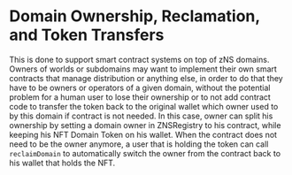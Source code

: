 # Domain Ownership, Reclamation, and Token Transfers

This is done to support smart contract systems on top of zNS domains. Owners of worlds or subdomains may want to implement their own smart contracts that manage distribution or anything else, in order to do that they have to be owners or operators of a given domain, without the potential problem for a human user to lose their ownership or to not add contract code to transfer the token back to the original wallet which owner used to by this domain if contract is not needed. In this case, owner can split his ownership by setting a domain owner in ZNSRegistry to his contract, while keeping his NFT Domain Token on his wallet. When the contract does not need to be the owner anymore, a user that is holding the token can call `reclaimDomain` to automatically switch the owner from the contract back to his wallet that holds the NFT.
